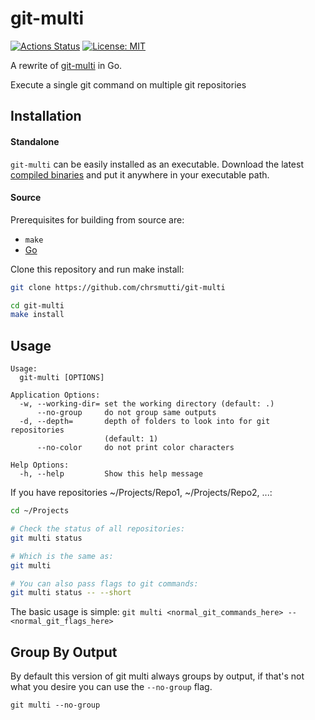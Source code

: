 # git-multi

[![Actions Status](https://github.com/chrsmutti/git-multi/workflows/Go/badge.svg)](https://github.com/chrsmutti/git-multi/actions)
[![License: MIT](https://img.shields.io/badge/License-MIT-yellow.svg)](https://opensource.org/licenses/MIT)

A rewrite of [git-multi](https://github.com/tkrajina/git-plus/blob/master/git-multi) in Go.

Execute a single git command on multiple git repositories

## Installation

#### Standalone

`git-multi` can be easily installed as an executable. Download the latest
[compiled binaries](https://github.com/chrsmutti/git-multi/releases) and put it
anywhere in your executable path.

#### Source

Prerequisites for building from source are:

- `make`
- [Go](https://golang.org/doc/install)

Clone this repository and run make install:

```sh
git clone https://github.com/chrsmutti/git-multi

cd git-multi
make install
```

## Usage

```
Usage:
  git-multi [OPTIONS]

Application Options:
  -w, --working-dir= set the working directory (default: .)
      --no-group     do not group same outputs
  -d, --depth=       depth of folders to look into for git repositories
                     (default: 1)
      --no-color     do not print color characters

Help Options:
  -h, --help         Show this help message
```

If you have repositories ~/Projects/Repo1, ~/Projects/Repo2, ...:

```bash
cd ~/Projects

# Check the status of all repositories:
git multi status

# Which is the same as:
git multi

# You can also pass flags to git commands:
git multi status -- --short
```

The basic usage is simple:
`git multi <normal_git_commands_here> -- <normal_git_flags_here>`

## Group By Output

By default this version of git multi always groups by output, if that's not what
you desire you can use the `--no-group` flag.

```
git multi --no-group
```
